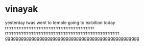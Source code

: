 # vinayak
yesterday  iwas went to temple
going to exibition today
rrrrrrrrrrrrrrrrrrrrrrrrrrrrrrrrrrrrrrrrrrrrrrrrrrrrr
rrrrrrrrrrrrrrrrrrrrrrrrrrrrrrrrrrrrrrrrrrrrrrrrrrrrrrrrrrrrrrrrrrrr
ggggggggggggggggggggggggggggggggggggggggggggggggggg
